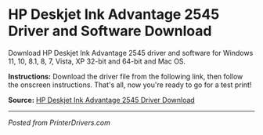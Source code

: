 # HP Deskjet Ink Advantage 2545 Driver and Software Download

Download HP Deskjet Ink Advantage 2545 driver and software for Windows 11, 10, 8.1, 8, 7, Vista, XP 32-bit and 64-bit and Mac OS.

**Instructions:** Download the driver file from the following link, then follow the onscreen instructions. That's all, now you're ready to go for a test print!

**Source:** [HP Deskjet Ink Advantage 2545 Driver Download](https://printerdrivers.com/hp-deskjet-ink-advantage-2545-driver/)

---
*Posted from PrinterDrivers.com*
